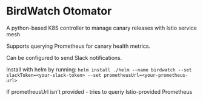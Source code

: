 # BirdWatch Otomator

A python-based K8S controller to manage canary releases with Istio service mesh

Supports querying Prometheus for canary health metrics.

Can be configured to send Slack notifications.

Install with helm by running: `helm install ./helm --name birdwatch --set slackToken=<your-slack-token> --set prometheusUrl=<your-prometheus-url>`

If prometheusUrl isn't provided - tries to queriy Istio-provided Prometheus
